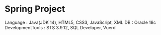 # Spring Project

Language : Java(JDK 14), HTML5, CSS3, JavaScript, XML
DB : Oracle 18c
DevelopmentTools : STS 3.9.12, SQL Developer, Vuerd
